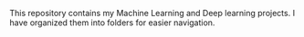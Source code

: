 This repository contains my Machine Learning and Deep learning projects.
I have organized them into folders for easier navigation.
